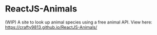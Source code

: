 # ReactJS-Animals

(WIP) A site to look up animal species using a free animal API.
View here: https://crafty9813.github.io/ReactJS-Animals/
